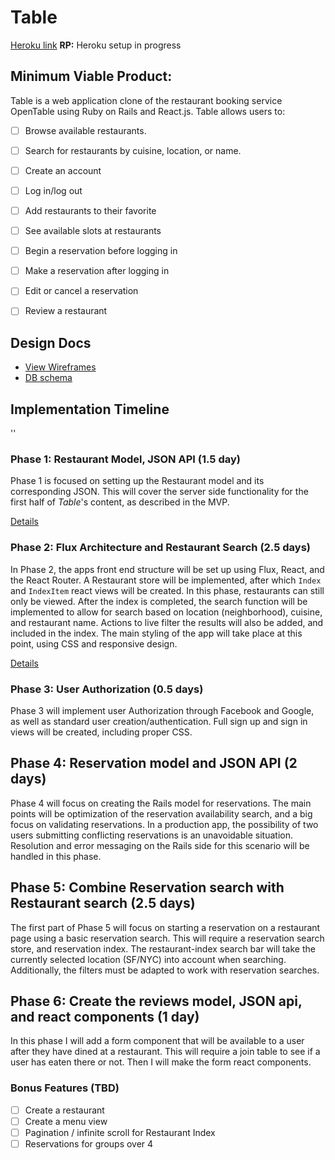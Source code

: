 # Table

[Heroku link][heroku] **RP:** Heroku setup in progress

[heroku]: http://www.herokuapp.com

## Minimum Viable Product:

Table is a web application clone of the restaurant booking service OpenTable using Ruby on Rails and React.js. Table allows users to:

- [ ] Browse available restaurants.
- [ ] Search for restaurants by cuisine, location, or name.
- [ ] Create an account
- [ ] Log in/log out
- [ ] Add restaurants to their favorite
- [ ] See available slots at restaurants
- [ ] Begin a reservation before logging in
- [ ] Make a reservation after logging in
- [ ] Edit or cancel a reservation
- [ ] Review a restaurant


## Design Docs
* [View Wireframes][view]
* [DB schema][schema]

[view]: ./docs/views.md
[schema]: ./docs/schema.md

## Implementation Timeline
''
### Phase 1: Restaurant Model, JSON API (1.5 day)

Phase 1 is focused on setting up the Restaurant model and its corresponding
JSON. This will cover the server side functionality for the first half of
*Table*'s content, as described in the MVP.

[Details][phase-one]

### Phase 2: Flux Architecture and Restaurant Search (2.5 days)

In Phase 2, the apps front end structure will be set up using Flux, React, and
the React Router. A Restaurant store will be implemented, after which `Index`
and `IndexItem` react views will be created. In this phase, restaurants can still
only be viewed. After the index is completed, the search function will be
implemented to allow for search based on location (neighborhood), cuisine, and
restaurant name. Actions to live filter the results will also be added, and
included in the index. The main styling of the app will take place at this
point, using CSS and responsive design.

[Details][phase-two]

### Phase 3: User Authorization (0.5 days)

Phase 3 will implement user Authorization through Facebook and Google, as well
as standard user creation/authentication. Full sign up and sign in views will
be created, including proper CSS.

## Phase 4: Reservation model and JSON API (2 days)

Phase 4 will focus on creating the Rails model for reservations. The main points
will be optimization of the reservation availability search, and a big focus
on validating reservations. In a production app, the possibility of two users
submitting conflicting reservations is an unavoidable situation. Resolution and
error messaging on the Rails side for this scenario will be handled in this
phase.

## Phase 5: Combine Reservation search with Restaurant search (2.5 days)

The first part of Phase 5 will focus on starting a reservation on a restaurant
page using a basic reservation search. This will require a reservation search
store, and reservation index. The restaurant-index search bar will take the
currently selected location (SF/NYC) into account when searching. Additionally,
the filters must be adapted to work with reservation searches.

## Phase 6: Create the reviews model, JSON api, and react components (1 day)

In this phase I will add a form component that will be available to a user
after they have dined at a restaurant. This will require a join table to see
if a user has eaten there or not. Then I will make the form react components.

### Bonus Features (TBD)
- [ ] Create a restaurant
- [ ] Create a menu view
- [ ] Pagination / infinite scroll for Restaurant Index
- [ ] Reservations for groups over 4

[phase-one]: ./docs/phases/phase1.md
[phase-two]: ./docs/phases/phase2.md
[phase-three]: ./docs/phases/phase3.md
[phase-four]: ./docs/phases/phase4.md
[phase-five]: ./docs/phases/phase5.md
[phase-five]: ./docs/phases/phase6.md
